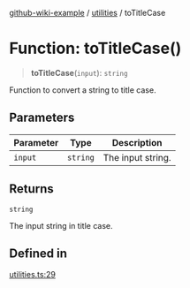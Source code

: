 [github-wiki-example](../wiki/Home) / [utilities](../wiki/utilities) / toTitleCase

# Function: toTitleCase()

> **toTitleCase**(`input`): `string`

Function to convert a string to title case.

## Parameters

| Parameter | Type | Description |
| ------ | ------ | ------ |
| `input` | `string` | The input string. |

## Returns

`string`

The input string in title case.

## Defined in

[utilities.ts:29](https://github.com/typedoc2md/typedoc-plugin-markdown-examples/blob/main/dummy-api/src/utilities.ts#L29)
